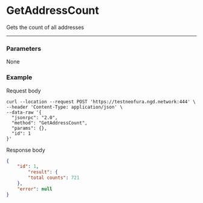 # GetAddressCount
Gets the count of all addresses
<hr>

### Parameters

None


### Example

Request body

```
curl --location --request POST 'https://testneofura.ngd.network:444' \
--header 'Content-Type: application/json' \
--data-raw '{
  "jsonrpc": "2.0",
  "method": "GetAddressCount",
  "params": {},
  "id": 1
}'
```

Response body

```json
{
    "id": 1,
        "result": {
        "total counts": 721
    },
    "error": null
}
```
